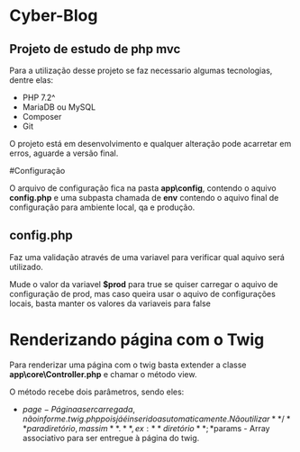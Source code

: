 # Cyber-Blog
## Projeto de estudo de php mvc

Para a utilização desse projeto se faz necessario algumas tecnologias, dentre elas:

* PHP 7.2^
* MariaDB ou MySQL
* Composer
* Git

O projeto está em desenvolvimento e qualquer alteração pode acarretar em erros, aguarde a versão final.

#Configuração

O arquivo de configuração fica na pasta **app\config**, contendo o aquivo **config.php** e uma subpasta chamada de **env** contendo o 
aquivo final de configuração para ambiente local, qa e produção.

## config.php

Faz uma validação através de uma variavel para verificar qual aquivo será utilizado.

Mude o valor da variavel **$prod** para true se quiser carregar o aquivo de configuração de prod, mas caso queira usar o aquivo de configurações locais, basta manter os valores da variaveis para false

# Renderizando página com o Twig

Para renderizar uma página com o twig basta extender a classe
**app\core\Controller.php** e chamar o método view.

O método recebe dois parâmetros, sendo eles:

* $page - Página a ser carregada, não informe .twig.php pois já é inserido asutomaticamente. Não utilizar **/** para diretório, mas sim **.** , ex: **diretório**;
*$params - Array associativo para ser entregue à página do twig.